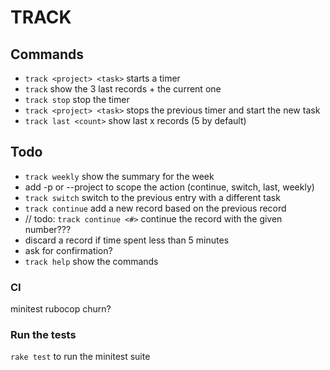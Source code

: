# TRACK

## Commands

- `track <project> <task>` starts a timer
- `track` show the 3 last records + the current one
- `track stop` stop the timer
- `track <project> <task>` stops the previous timer and start the new task
- `track last <count>` show last x records (5 by default)

## Todo

- `track weekly` show the summary for the week
- add -p or --project to scope the action (continue, switch, last, weekly)
- `track switch` switch to the previous entry with a different task
- `track continue` add a new record based on the previous record
- // todo: `track continue <#>` continue the record with the given number???
- discard a record if time spent less than 5 minutes
- ask for confirmation?
- `track help` show the commands

### CI

minitest
rubocop
churn?

### Run the tests
`rake test` to run the minitest suite
